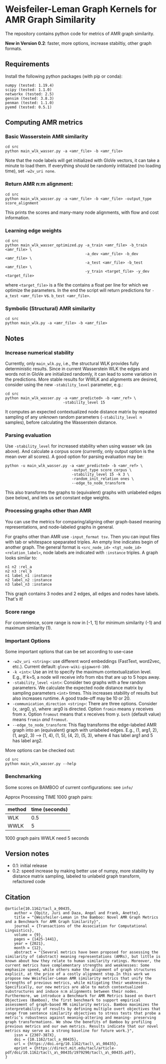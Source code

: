 # Weisfeiler-Leman Graph Kernels for AMR Graph Similarity

The repository contains python code for metrics of AMR graph similarity.

**New in Version 0.2**: faster, more options, increase stabiltiy, other graph formats.

## Requirements

Install the following python packages (with pip or conda):

```
numpy (tested: 1.19.4)
scipy (tested: 1.1.0) 
networkx (tested: 2.5)
gensim (tested: 3.8.3)
penman (tested: 1.1.0)
pyemd (tested: 0.5.1)
```

## Computing AMR metrics

### Basic Wasserstein AMR similarity

```
cd src
python main_wlk_wasser.py -a <amr_file> -b <amr_file>
```

Note that the node labels will get initialized with GloVe vectors, 
it can take a minute to load them. If everything should be randomly intitialzed 
(no loading time), set `-w2v_uri none`.

### Return AMR n:m alignment:

```
cd src
python main_wlk_wasser.py -a <amr_file> -b <amr_file> -output_type score_alignment
```

This prints the scores and many-many node alignments, with flow and cost information. 

### Learning edge weights

```
cd src
python main_wlk_wasser_optimized.py -a_train <amr_file> -b_train <amr_file> \
                                    -a_dev <amr_file> -b_dev <amr_file> \
                                    -a_test <amr_file> -b_test <amr_file> \
                                    -y_train <target_file> -y_dev <target_file>
```

where `<target_file>` is a file the contains a float per line for which we
optimize the parameters. In the end the script will return predictions for
`-a_test <amr_file>` vs. `b_test <amr_file>`.


### Symbolic (Structural) AMR similarity

```
cd src
python main_wlk.py -a <amr_file> -b <amr_file>
```

## Notes

### Increase numerical stability

Currently, only `main_wlk.py`, i.e., the structural WLK provides fully deterministic results.
Since in current Wasserstein WLK the edges and words not in GloVe are initialized randomly, 
it can lead to some variation in the predictions. More stable results for WWLK and alignments are desired, 
consider using the new `-stability_level` parameter, e.g.:

```
cd src
python main_wlk_wasser.py -a <amr_predicted> -b <amr_ref> \
                          -stability_level 15
```

It computes an expected contextualized node distance matrix by repeated sampling of any unknown random parameters (`-stability_level n` samples), before calculating the Wasserstein distance.

### Parsing evaluation

Use `-stability_level` for increased stability when using wasser wlk (as above). And calculate a corpus score (currently, only output option is the mean over all scores). A good option for parsing evaluation may be:

```
python -u main_wlk_wasser.py -a <amr_predicted> -b <amr_ref> \
                              -output_type score_corpus \
                              -stability_level 15 -k 3 \
                              -random_init_relation ones \
                              --edge_to_node_transform 
```

This also transforms the graphs to (equivalent) graphs with unlabeled edges (see below), and lets us set constant edge weights.

### Processing graphs other than AMR

You can use the metrics for comparing/aligning other graph-based meaning representations, and node-labeled graphs in general.

For graphs other than AMR use `-input_format tsv`. Then you can input files with tab or whitespace speparated triples. An empty line indicates begin of another graph. The general format is `<src_node_id> <tgt_node_id> <relation_label>`, node labels are indicated with `:instance` triples. A graph looks similar to:

```
n1 n2 :rel_a
n2 n3 :rel_b
n1 label_n1 :instance
n2 label_n2 :instance
n3 label_n3 :instance
```

This graph contains 3 nodes and 2 edges, all edges and nodes have labels. That's it!

### Score range

For convenience, score range is now in [-1, 1] for minimum similarity (-1) and maximum similarity (1).

### Important Options

Some important options that can be set according to use-case

- `-w2v_uri <string>`: use different word embeddings (FastText, word2vec, etc.). Current default: `glove-wiki-gigaword-100`.
- `-k <int>`: Use an int to specify the maximum contextualization level. E.g., If k=5, a node will receive info from nbs that are up to 5 hops away.
- `-stability_level <int>`: Consider two graphs with a few random parameters. We calculate the expected node distance matrix by sampling parameters `<int>` times. This increases stability of results but also increases runtime. A good trade-off may be 10 or 20. 
- `-communication_direction <string>`: There are three options. Consider (x, :arg0, y), where :arg0 is directed. Option `fromin` means y receives from x. Option `fromout` means that x receives from y. `both` (default value) means `fromin` *and* `fromout`.
- `--edge_to_node_transform`: This flag transforms the edge-labeled AMR graph into an (equivalent) graph with unlabeled edges. E.g., (1, arg1, 2), (1, arg2, 3) --> (1, 4), (1, 5), (4, 2), (5, 3), where 4 has label arg1 and 5 has label arg2.


More options can be checked out:

```
cd src
python main_wlk_wasser.py --help
```

### Benchmarking

Some scores on BAMBOO of current configurations: see `info/`

Approx Processing TIME 1000 graph pairs: 

| method | time (seconds) |
|  ----  |  ------------- |
| WLK    | 0.5            |
| WWLK   | 5              |

1000 graph pairs WWLK need 5 seconds

## Version notes

- 0.1: initial release
- 0.2: speed increase by making better use of numpy, more stability by distance matrix sampling, labeled to unlabeld graph transform, refactored code

## Citation

```
@article{10.1162/tacl_a_00435,
    author = {Opitz, Juri and Daza, Angel and Frank, Anette},
    title = "{Weisfeiler-Leman in the Bamboo: Novel AMR Graph Metrics and a Benchmark for AMR Graph Similarity}",
    journal = {Transactions of the Association for Computational Linguistics},
    volume = {9},
    pages = {1425-1441},
    year = {2021},
    month = {12},
    abstract = "{Several metrics have been proposed for assessing the similarity of (abstract) meaning representations (AMRs), but little is known about how they relate to human similarity ratings. Moreover, the current metrics have complementary strengths and weaknesses: Some emphasize speed, while others make the alignment of graph structures explicit, at the price of a costly alignment step.In this work we propose new Weisfeiler-Leman AMR similarity metrics that unify the strengths of previous metrics, while mitigating their weaknesses. Specifically, our new metrics are able to match contextualized substructures and induce n:m alignments between their nodes. Furthermore, we introduce a Benchmark for AMR Metrics based on Overt Objectives (Bamboo), the first benchmark to support empirical assessment of graph-based MR similarity metrics. Bamboo maximizes the interpretability of results by defining multiple overt objectives that range from sentence similarity objectives to stress tests that probe a metric’s robustness against meaning-altering and meaning- preserving graph transformations. We show the benefits of Bamboo by profiling previous metrics and our own metrics. Results indicate that our novel metrics may serve as a strong baseline for future work.}",
    issn = {2307-387X},
    doi = {10.1162/tacl_a_00435},
    url = {https://doi.org/10.1162/tacl\_a\_00435},
    eprint = {https://direct.mit.edu/tacl/article-pdf/doi/10.1162/tacl\_a\_00435/1979290/tacl\_a\_00435.pdf},
}

``` 
